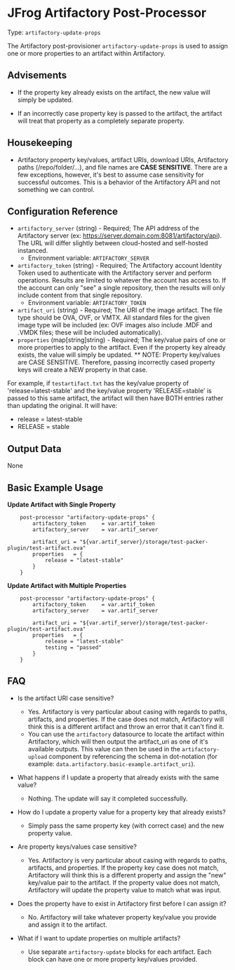 # JFrog Artifactory Post-Processor

Type:  `artifactory-update-props`

The Artifactory post-provisioner `artifactory-update-props` is used to assign one or more properties to an artifact within Artifactory.


## Advisements
* If the property key already exists on the artifact, the new value will simply be updated.

* If an incorrectly case property key is passed to the artifact, the artifact will treat that property as a completely separate property.


## Housekeeping
* Artifactory property key/values, artifact URIs, download URIs, Artifactory paths (/repo/folder/...), and file names are **CASE SENSITIVE**. There are a few exceptions, however, it's best to assume case sensitivity for successful outcomes. This is a behavior of the Artifactory API and not something we can control.


## Configuration Reference

- `artifactory_server` (string) - Required; The API address of the Artifactory server (ex: https://server.domain.com:8081/artifactory/api). The URL will differ slightly between cloud-hosted and self-hosted instanced.
    * Environment variable: `ARTIFACTORY_SERVER`
- `artifactory_token` (string) - Required; The Artifactory account Identity Token used to authenticate with the Artifactory server and perform operations. Results are limited to whatever the account has access to. If the account can only "see" a single repository, then the results will only include content from that single repository.
    * Environment variable: `ARTIFACTORY_TOKEN`
- `artifact_uri` (string) - Required; The URI of the image artifact. The file type should be OVA, OVF, or VMTX. All standard files for the given image type will be included (ex: OVF images also include .MDF and .VMDK files; these will be included automatically).
- `properties` (map[string]string) - Required; The key/value pairs of one or more properties to apply to the artifact. Even if the property key already exists, the value will simply be updated.
** NOTE: Property key/values are CASE SENSITIVE. Therefore, passing incorrectly cased property keys will create a NEW property in that case. 

For example, if `testartifact.txt` has the key/value property of 'release=latest-stable' and the key/value property 'RELEASE=stable' is passed to this same artifact, the artifact will then have BOTH entries rather than updating the original. It will have:
- release = latest-stable
- RELEASE = stable


## Output Data

None


## Basic Example Usage

**Update Artifact with Single Property**
```hcl
	post-processor "artifactory-update-props" {
		artifactory_token     = var.artif_token  
    	artifactory_server    = var.artif_server
			
		artifact_uri = "${var.artif_server}/storage/test-packer-plugin/test-artifact.ova"
		properties   = {
			release = "latest-stable"
		}
	}
```

**Update Artifact with Multiple Properties**
```hcl
	post-processor "artifactory-update-props" {
		artifactory_token     = var.artif_token  
    	artifactory_server    = var.artif_server 
			
		artifact_uri = "${var.artif_server}/storage/test-packer-plugin/test-artifact.ova"
		properties   = {
			release = "latest-stable"
			testing = "passed"
		}
	}
```

## FAQ
* Is the artifact URI case sensitive?
  - Yes. Artifactory is very particular about casing with regards to paths, artifacts, and properties. If the case does not match, Artifactory will think this is a different artifact and throw an error that it can't find it.
  - You can use the `artifactory` datasource to locate the artifact within Artifactory, which will then output the artifact_uri as one of it's available outputs. This value can then be used in the `artifactory-upload` component by referencing the schema in dot-notation (for example: `data.artifactory.basic-example.artifact_uri`).

* What happens if I update a property that already exists with the same value?
  - Nothing. The update will say it completed successfully.

* How do I update a property value for a property key that already exists?
  - Simply pass the same property key (with correct case) and the new property value.

* Are property keys/values case sensitive?
  - Yes. Artifactory is very particular about casing with regards to paths, artifacts, and properties. If the property key case does not match, Artifactory will think this is a different property and assign the "new" key/value pair to the artifact. If the property value does not match, Artifactory will update the property value to match what was input.

* Does the property have to exist in Artifactory first before I can assign it?
  - No. Artifactory will take whatever property key/value you provide and assign it to the artifact.

* What if I want to update properties on multiple artifacts?
  - Use separate `artifactory-update` blocks for each artifact. Each block can have one or more property key/values provided.